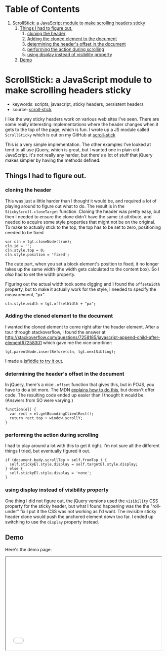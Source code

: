
# Table of Contents

1.  [ScrollStick: a JavaScript module to make scrolling headers sticky](#orgcaf0dfa)
    1.  [Things I had to figure out.](#org2998b19)
        1.  [cloning the header](#org931b2fb)
        2.  [Adding the cloned element to the document](#org7a4cac9)
        3.  [determining the header's offset in the document](#org95d533a)
        4.  [performing the action during scrolling](#org6dddc09)
        5.  [using display instead of visibility property](#orgd42e7bd)
    2.  [Demo](#org06ef489)



<a id="orgcaf0dfa"></a>

# ScrollStick: a JavaScript module to make scrolling headers sticky

-   keywords: scripts, javascript, sticky headers, persistent headers
-   source: [scroll-stick](https://github.com/tamouse/scroll-stick)

I like the way sticky headers work on various web sites I've seen. There are some really interesting implementations where the header changes when it gets to the top of the page, which is fun. I wrote up a JS module called `ScrollSticky` which is out on my GitHub at [scroll-stick](https://github.com/tamouse/scroll-stick)

This is a very simple implementation. The other examples I've looked at tend to all use jQuery, which is great, but I wanted one in plain old JavaScript. It's not really any harder, but there's a lot of stuff that jQuery makes simpler by having the methods defined.


<a id="org2998b19"></a>

## Things I had to figure out.


<a id="org931b2fb"></a>

### cloning the header

This was just a little harder than I thought it would be, and required a lot of playing around to figure out what to do. The result is in the `StickyScroll.cloneTarget` function. Cloning the header was pretty easy, but then I needed to ensure the clone didn't have the same `id` attribute, and needed to acquire some style properties that might not be on the original. To make to actually stick to the top, the top has to be set to zero, positioning needed to be fixed.

    var cln = tgt.cloneNode(true);
    cln.id = '';
    cln.style.top = 0;
    cln.style.position = 'fixed';

The cute part, when you set a block element's position to fixed, it no longer takes up the same width (the width gets calculated to the content box). So I *also* had to set the width property.

Figuring out the actual width took some digging and I found the `offsetWidth` property, but to make it actually work for the style, I needed to specify the measurement, "px".

    cln.style.width = tgt.offsetWidth + "px";


<a id="org7a4cac9"></a>

### Adding the cloned element to the document

I wanted the cloned element to come right after the header element. After a tour through stackoverflow, I found the answer at <http://stackoverflow.com/questions/7258185/javascript-append-child-after-element#7258301> which gave me the nice one-liner:

    tgt.parentNode.insertBefore(cln, tgt.nextSibling);

I made a [jsfiddle to try it out](https://jsfiddle.net/tamouse/m74nx2e5/).


<a id="org95d533a"></a>

### determining the header's offset in the document

In jQuery, there's a nice `.offset` function that gives this, but in POJS, you have to do a bit more. The MDN [explains how to do this](https://developer.mozilla.org/en-US/docs/Web/API/Element/getBoundingClientRect), but doesn't offer code. The resulting code ended up easier than I thought it would be. (Answers from SO were varying.)

    function(el) {
      var rect = el.getBoundingClientRect();
      return rect.top + window.scrollY;
    }


<a id="org6dddc09"></a>

### performing the action during scrolling

I had to play around a lot with this to get it right. I'm not sure all the different things I tried, but eventually figured it out.

    if (document.body.scrollTop > self.fromTop ) {
      self.stickyEl.style.display = self.targetEl.style.display;
    } else {
      self.stickyEl.style.display = 'none';
    }


<a id="orgd42e7bd"></a>

### using display instead of visibility property

One thing I did not figure out, the jQuery versions used the `visibility` CSS property for the sticky header, but what I found happening was the the "roll-under" fix I put it the CSS was not working as I'd want. The invisible sticky header clone would push the anchored element down too far. I ended up switching to use the `display` property instead.


<a id="org06ef489"></a>

## Demo

Here's the demo page:

<div class="HTML">
<iframe src="<https://tamouse.github.io/scroll-stick/>" width="100%" height="300px">
</iframe>

</div>

